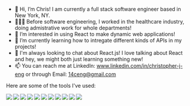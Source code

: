 - 👋 Hi, I’m Chris! I am currently a full stack software engineer based in New York, NY.
- 👨🏼‍⚕️ Before software engineering, I worked in the healthcare industry, doing admistrative work for whole departments!
- 👀 I’m interested in using React to make dynamic web applications!
- 🌱 I’m currently learning how to intregate different kinds of APIs in my projects!
- 💞️ I'm always looking to chat about React.js! I love talking about React and hey, we might both just learning something new!
- 📫 You can reach me at LinkedIn: www.linkedin.com/in/christopher-j-eng or through Email: 14ceng@gmail.com

Here are some of the tools I've used:

<img align="left" img src="https://img.icons8.com/color/48/000000/javascript--v1.png"/>
<img align="left" img src="https://img.icons8.com/color/48/000000/html-5--v1.png"/>
<img align="left" img src="https://img.icons8.com/color/48/000000/css3.png"/>
<img align="left" img src="https://img.icons8.com/color/48/000000/react-native.png"/>
<img align="left" img src="https://img.icons8.com/color/48/000000/redux.png"/>
<img align="left" img src="https://img.icons8.com/color/48/000000/nodejs.png"/>
<img align="left" img src="https://img.icons8.com/color/48/000000/git.png"/>
<img align="left" img src="https://img.icons8.com/color-glass/48/000000/github.png"/>
<img align="left" img src="https://img.icons8.com/color/48/000000/heroku.png"/>
<img align="left" img src="https://img.icons8.com/color/48/000000/postgreesql.png"/>
<img align="left" img src="https://img.icons8.com/color/48/000000/webpack.png"/>


<!---
TooWindy/TooWindy is a ✨ special ✨ repository because its `README.md` (this file) appears on your GitHub profile.
You can click the Preview link to take a look at your changes.
--->
